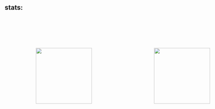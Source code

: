 ## stats:

<div style="display: flex; flex-direction: row;">
 <img class="img" style=" height: 180px; margin: 100px" src="https://github-readme-stats.vercel.app/api?username=gnori-zon&show_icons=true&hide=contribs,prs&cache_seconds=86400&theme=vision-friendly-dark"/>
 <img class="img" style=" height: 180px; margin: 100px" src="https://github-readme-stats.vercel.app/api/top-langs?username=gnori-zon&layout=compact&cache_seconds=86400&theme=vision-friendly-dark" />
</div>
